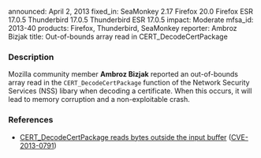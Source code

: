 announced: April 2, 2013
fixed_in: SeaMonkey 2.17
          Firefox 20.0
          Firefox ESR 17.0.5
          Thunderbird 17.0.5
          Thunderbird ESR 17.0.5
impact: Moderate
mfsa_id: 2013-40
products: Firefox, Thunderbird, SeaMonkey
reporter: Ambroz Bizjak
title: Out-of-bounds array read in CERT_DecodeCertPackage

<h3>Description</h3>

<p>Mozilla community member <strong>Ambroz Bizjak</strong> reported an
out-of-bounds array read in the <code>CERT_DecodeCertPackage</code> function of
the Network Security Services (NSS) libary when decoding a certificate. When
this occurs, it will lead to memory corruption and a non-exploitable crash.
</p>


<h3>References</h3>

<ul>
  <li><a href="https://bugzilla.mozilla.org/show_bug.cgi?id=629816">
      CERT_DecodeCertPackage reads bytes outside the input buffer</a> (<a href="http://cve.mitre.org/cgi-bin/cvename.cgi?name=CVE-2013-0791" class="ex-ref">CVE-2013-0791</a>)</li>
</ul>



